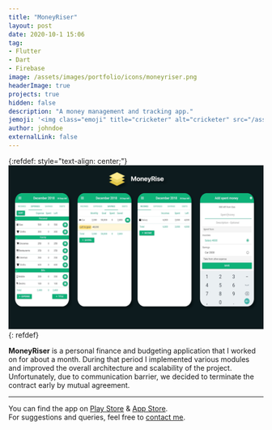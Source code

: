 ```yaml
---
title: "MoneyRiser"
layout: post
date: 2020-10-1 15:06
tag: 
- Flutter
- Dart
- Firebase
image: /assets/images/portfolio/icons/moneyriser.png
headerImage: true
projects: true
hidden: false
description: "A money management and tracking app."
jemoji: '<img class="emoji" title="cricketer" alt="cricketer" src="/assets/images/portfolio/icons/moneyriser.png" height="20" width="20" align="absmiddle">'
author: johndoe
externalLink: false
---
```


{:refdef: style="text-align: center;"}
![Screenshot](/assets/images/portfolio/moneyriser.png)
{: refdef}

**MoneyRiser** is a personal finance and budgeting application that I worked on for about a month. During that period I implemented various modules and improved the overall architecture and scalability of the project. Unfortunately, due to communication barrier, we decided to terminate the contract early by mutual agreement.

---

You can find the app on [Play Store](https://play.google.com/store/apps/details?id=com.digishapes.moneyriser) & [App Store](https://apps.apple.com/us/app/moneyriser/id1442906284).<br/>
For suggestions and queries, feel free to [contact me](http://linkedin.com/in/xuhaibahmad).
